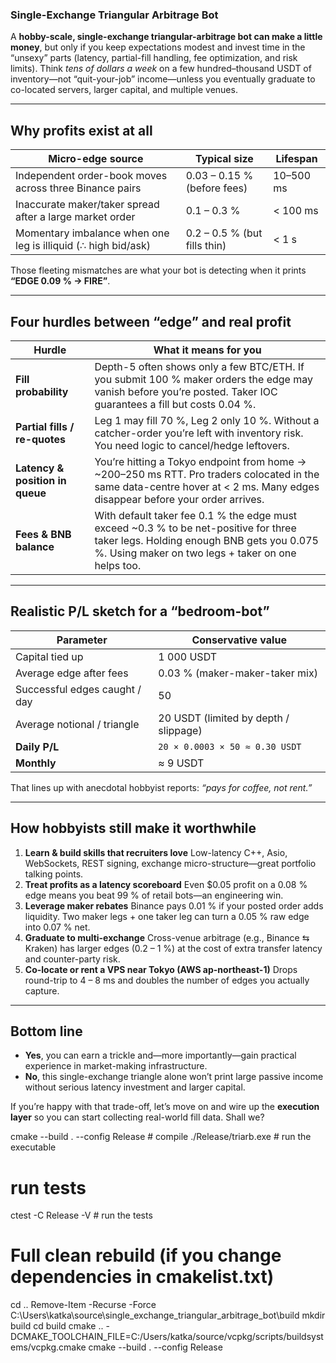 ### Single-Exchange Triangular Arbitrage Bot

A **hobby-scale, single-exchange triangular-arbitrage bot can make a little money**, but only if you keep expectations modest and invest time in the “unsexy” parts (latency, partial-fill handling, fee optimization, and risk limits).  Think *tens of dollars a week* on a few hundred–thousand USDT of inventory—not “quit-your-job” income—unless you eventually graduate to co-located servers, larger capital, and multiple venues.

---

## Why profits exist at all

| Micro-edge source                                             | Typical size                 | Lifespan  |
| ------------------------------------------------------------- | ---------------------------- | --------- |
| Independent order-book moves across three Binance pairs       | 0.03 – 0.15 % (before fees)  | 10–500 ms |
| Inaccurate maker/taker spread after a large market order      | 0.1 – 0.3 %                  | < 100 ms  |
| Momentary imbalance when one leg is illiquid (∴ high bid/ask) | 0.2 – 0.5 % (but fills thin) | < 1 s     |

Those fleeting mismatches are what your bot is detecting when it prints **“EDGE 0.09 % → FIRE”**.

---

## Four hurdles between “edge” and **real** profit

| Hurdle                          | What it means for you                                                                                                                                                                     |
| ------------------------------- | ----------------------------------------------------------------------------------------------------------------------------------------------------------------------------------------- |
| **Fill probability**            | Depth-5 often shows only a few BTC/ETH. If you submit 100 % maker orders the edge may vanish before you’re posted. Taker IOC guarantees a fill but costs 0.04 %.                          |
| **Partial fills / re-quotes**   | Leg 1 may fill 70 %, Leg 2 only 10 %. Without a catcher-order you’re left with inventory risk. You need logic to cancel/hedge leftovers.                                                  |
| **Latency & position in queue** | You’re hitting a Tokyo endpoint from home → \~200–250 ms RTT. Pro traders colocated in the same data-centre hover at < 2 ms. Many edges disappear before your order arrives.              |
| **Fees & BNB balance**          | With default taker fee 0.1 % the edge must exceed \~0.3 % to be net-positive for three taker legs. Holding enough BNB gets you 0.075 %. Using maker on two legs + taker on one helps too. |

---

## Realistic P/L sketch for a “bedroom-bot”

| Parameter                     | Conservative value                    |
| ----------------------------- | ------------------------------------- |
| Capital tied up               | 1 000 USDT                            |
| Average edge after fees       | 0.03 % (maker-maker-taker mix)        |
| Successful edges caught / day | 50                                    |
| Average notional / triangle   | 20 USDT (limited by depth / slippage) |
| **Daily P/L**                 | `20 × 0.0003 × 50 ≈ 0.30 USDT`        |
| **Monthly**                   | ≈ 9 USDT                              |

That lines up with anecdotal hobbyist reports: *“pays for coffee, not rent.”*

---

## How hobbyists still make it worthwhile

1. **Learn & build skills that recruiters love**
   Low-latency C++, Asio, WebSockets, REST signing, exchange micro-structure—great portfolio talking points.
2. **Treat profits as a latency scoreboard**
   Even \$0.05 profit on a 0.08 % edge means you beat 99 % of retail bots—an engineering win.
3. **Leverage maker rebates**
   Binance pays 0.01 % if your posted order adds liquidity. Two maker legs + one taker leg can turn a 0.05 % raw edge into 0.07 % net.
4. **Graduate to multi-exchange**
   Cross-venue arbitrage (e.g., Binance ⇆ Kraken) has larger edges (0.2 – 1 %) at the cost of extra transfer latency and counter-party risk.
5. **Co-locate or rent a VPS near Tokyo (AWS ap-northeast-1)**
   Drops round-trip to 4 – 8 ms and doubles the number of edges you actually capture.

---

## Bottom line

* **Yes**, you can earn a trickle and—more importantly—gain practical experience in market-making infrastructure.
* **No**, this single-exchange triangle alone won’t print large passive income without serious latency investment and larger capital.

If you’re happy with that trade-off, let’s move on and wire up the **execution layer** so you can start collecting real-world fill data. Shall we?


cmake --build . --config Release    # compile
./Release/triarb.exe                # run the executable

# run tests
ctest -C Release -V                 # run the tests

# Full clean rebuild (if you change dependencies in cmakelist.txt)
cd ..
Remove-Item -Recurse -Force C:\Users\katka\source\single_exchange_triangular_arbitrage_bot\build
mkdir build
cd build
cmake .. -DCMAKE_TOOLCHAIN_FILE=C:/Users/katka/source/vcpkg/scripts/buildsystems/vcpkg.cmake
cmake --build . --config Release

